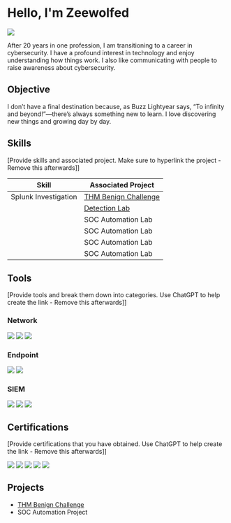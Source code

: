 # Hello, I'm Zeewolfed
<a href="https://www.linkedin.com/in/damien-c-08b07325/" ><img src="https://img.shields.io/badge/-LinkedIn-0072b1?&style=for-the-badge&logo=linkedin&logoColor=white" /></a>

After 20 years in one profession, I am transitioning to a career in cybersecurity. I have a profound interest in technology and enjoy understanding how things work. I also like communicating with people to raise awareness about cybersecurity.

## Objective
I don’t have a final destination because, as Buzz Lightyear says, “To infinity and beyond!”—there’s always something new to learn. I love discovering new things and growing day by day.


## Skills
[Provide skills and associated project. Make sure to hyperlink the project - Remove this afterwards]]

| Skill                                         | Associated Project         |
|-----------------------------------------------|----------------------------|
| Splunk Investigation                          | <a href="https://github.com/Zeewolfed/Benign-THM-Challenge/tree/main">THM Benign Challenge</a>|
|  | <a href="https://google.com">Detection Lab</a>|
|  | SOC Automation Lab|
|  | SOC Automation Lab|
|  | SOC Automation Lab|
|  | SOC Automation Lab|

## Tools
[Provide tools and break them down into categories. Use ChatGPT to help create the link - Remove this afterwards]]

### Network
<div>
    <img src="https://img.shields.io/badge/-Wireshark-1679A7?&style=for-the-badge&logo=Wireshark&logoColor=white" />
    <img src="https://img.shields.io/badge/-Suricata-EF3B2D?&style=for-the-badge&logo=Suricata&logoColor=white" />
    <img src="https://img.shields.io/badge/-Zeek-777BB4?&style=for-the-badge&logo=Zeek&logoColor=white" />
</div>

### Endpoint
<div>
    <img src="https://img.shields.io/badge/-Microsoft_Defender_for_Endpoint-00A4EF?&style=for-the-badge&logo=Microsoft&logoColor=white" />
    <img src="https://img.shields.io/badge/-Velociraptor-4B275F?&style=for-the-badge&logo=Velociraptor&logoColor=white" />
</div>

### SIEM
<div>
    <img src="https://img.shields.io/badge/-Microsoft_Sentinel-0078D4?&style=for-the-badge&logo=Microsoft&logoColor=white" />
    <img src="https://img.shields.io/badge/-Splunk-000000?&style=for-the-badge&logo=Splunk&logoColor=white" />
    <img src="https://img.shields.io/badge/-Elastic-005571?&style=for-the-badge&logo=Elastic&logoColor=white" />
</div>

## Certifications
[Provide certifications that you have obtained. Use ChatGPT to help create the link - Remove this afterwards]]
<div>
<img src="https://img.shields.io/badge/-Security%2B-FF0000?&style=for-the-badge&logo=CompTIA&logoColor=white" />
<img src="https://img.shields.io/badge/-Google%20Cybersecurity%20Professional%20Certificate-4285F4?&style=for-the-badge&logo=Google&logoColor=white" />
<img src="https://img.shields.io/badge/-A%2B-4D4D4D?&style=for-the-badge&logo=CompTIA&logoColor=white" />
<img src="https://img.shields.io/badge/-CDSA-006400?&style=for-the-badge&logoColor=white" />
<img src="https://img.shields.io/badge/-CCD-000080?&style=for-the-badge&logoColor=white" />
</div>

## Projects
- <a href="https://github.com/Zeewolfed/Benign-THM-Challenge/tree/main">THM Benign Challenge</a>
- SOC Automation Project
